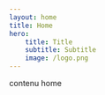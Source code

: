 ```yaml
---
layout: home
title: Home
hero:
    title: Title
    subtitle: Subtitle
    image: /logo.png
---
```


contenu home